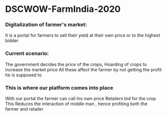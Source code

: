 # DSCWOW-FarmIndia-2020

### Digitalization of farmer's market:
It is a portal for farmers to sell their yield at their own price or to the highest bidder

### Current scenario:
The government decides the price of the crops,
Hoarding of crops to increase the market price
All these affect the farmer by not getting the profit he is supposed to

### This is where our platform comes into place
With our portal the farmer can call his own price
Retailers bid for the crop 
This Reduces the interaction of middle man , hence profiting both the farmer and retailer
